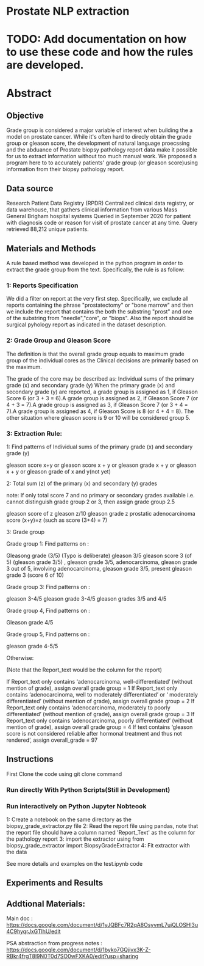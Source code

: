 # Prostate NLP extraction 

# TODO: Add documentation on how to use these code and how the rules are developed.

# Abstract

## Objective

Grade group is considered a major variable of interest when building the a model on prostate cancer. While it's often hard to direcly obtain the grade group or gleason score, the development of natural language proecssing and the abduance of Prostate biopsy pathology report data make it possible for us to extract information without too much manual work. We proposed a program here to to accurately patients' grade group (or gleason score)using information from their biopsy pathology report.

## Data source
Research Patient Data Registry (RPDR) Centralized clinical data registry, or data warehouse, that gathers clinical information from various Mass General Brigham hospital systems Queried in September 2020 for patient with diagnosis code or reason for visit of prostate cancer at any time. Query retrieved 88,212 unique patients.

## Materials and Methods

A rule based method was developed in the python program in order to extract the grade group from the text. Specifically, the rule is as follow:

### 1: Reports Specification

We did a filter on report at the very first step. Specifically, we exclude all reports containing the phrase "prostatectomy" or "bone marrow" and then we include the report that contains the both the substring "prost" and one of the substring from "needle","core", or "biops". Also the report should be surgical pyhology report as indicated in the dataset description.

### 2: Grade Group and Gleason Score

The definition is that the overall grade group equals to maximum grade group of the individual cores as the Clinical decisions are primarily based on the maximum.

The grade of the core may be described as:
Individual sums of the primary grade (x) and secondary grade (y)
When the primary grade (x) and secondary grade (y) are reported, a grade group is assigned as 1, if Gleason Score 6 (or 3 + 3 = 6).A grade group is assigned as 2, if Gleason Score 7 (or 4 + 3 = 7).A grade group is assigned as 3, if Gleason Score 7 (or 3 + 4 = 7).A grade group is assigned as 4, if Gleason Score is 8 (or 4 + 4 = 8). The other situation where gleason score is 9 or 10 will be considered group 5.

### 3: Extraction Rule:

1: Find patterns of Individual sums of the primary grade (x) and secondary grade (y)

gleason score x+y or
gleason score x + y or 
gleason grade x + y or
gleason x + y or 
gleason grade of x and y(not yet)

2: Total sum (z) of the primary (x) and secondary (y) grades

note: If only total score 7 and no primary or secondary grades available i.e. cannot distinguish grade group 2 or 3, then assign grade group 2.5


gleason score of z
gleason z/10
gleason grade z prostatic adenocarcinoma
score (x+y)=z (such as score (3+4) = 7)

3: Grade group

Grade group 1: Find patterns on :

Gleasong grade (3/5) (Typo is deliberate)
gleason 3/5
gleason score 3 (of 5)
(gleason grade 3/5)
, gleason grade 3/5,
adenocarcinoma, gleason grade 3 out of 5, involving
adenocarcinoma, gleason grade 3/5, present
gleason grade 3 (score 6 of 10)

Grade group 3: Find patterns on :

gleason 3-4/5
gleason grade 3-4/5
gleason grades 3/5 and 4/5

Grade group 4, Find patterns on :

Gleason grade 4/5

Grade group 5, Find patterns on :

gleason grade 4-5/5


Otherwise:

(Note that the Report_text would be the column for the report)

If Report_text only contains ‘adenocarcinoma, well-differentiated’ (without mention of grade), assign overall grade group = 1
If Report_text only contains ‘adenocarcinoma, well to moderately differentiated’ or ‘ moderately differentiated’ (without mention of grade), assign overall grade group = 2
If Report_text only contains ‘adenocarcinoma, moderately to poorly differentiated’ (without mention of grade), assign overall grade group = 3
If Report_text only contains ‘adenocarcinoma, poorly differentiated’ (without mention of grade), assign overall grade group = 4
If text contains ‘gleason score is not considered reliable after hormonal treatment and thus not rendered’, assign overall_grade = 97


## Instructions

First Clone the code using git clone command

### Run directly With Python Scripts(Still in Development)

### Run interactively on Python Jupyter Nobteook

1: Create a notebook on the same directory as the biopsy_grade_extractor.py file
2: Read the report file using pandas, note that the report file should have a column 
named 'Report_Text' as the column for the pathology report
3: import the extractor using from biopsy_grade_extractor import BiopsyGradeExtractor
4: Fit extractor with the data

See more details and examples on the test.ipynb code

## Experiments and Results


## Addtional Materials:

Main doc : https://docs.google.com/document/d/1yJQBFc7R2qA8OsyvmL7ujQLOSHl3u4C9hyqrJxGTlhU/edit

PSA abstraction from progress notes : https://docs.google.com/document/d/1byko7GQjivx3K-Z-RBkr4frgT8l9N0T0d7SO0wFXKA0/edit?usp=sharing
